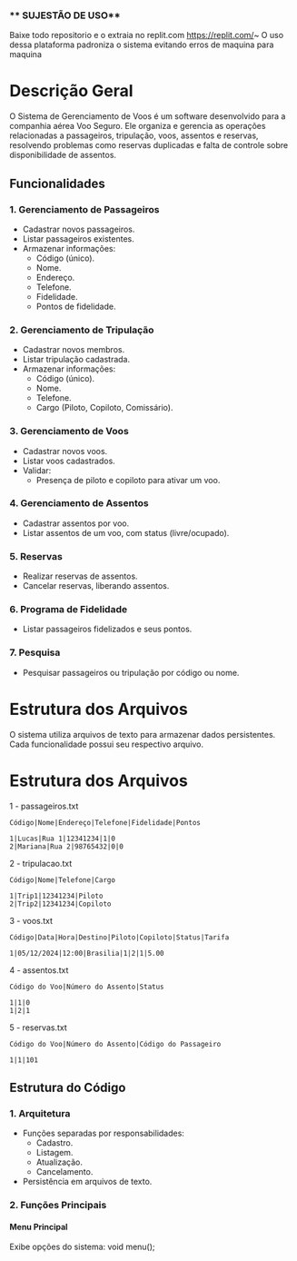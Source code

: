 ### ** SUJESTÃO DE USO**
Baixe todo repositorio e o extraia no replit.com 
https://replit.com/~
O uso dessa plataforma padroniza o sistema evitando erros de maquina para maquina

# Descrição Geral
O Sistema de Gerenciamento de Voos é um software desenvolvido para a companhia aérea Voo Seguro. 
Ele organiza e gerencia as operações relacionadas a passageiros, tripulação, voos, assentos e reservas,
resolvendo problemas como reservas duplicadas e falta de controle sobre disponibilidade de assentos.

## **Funcionalidades**

### **1. Gerenciamento de Passageiros**
- Cadastrar novos passageiros.
- Listar passageiros existentes.
- Armazenar informações:
  - Código (único).
  - Nome.
  - Endereço.
  - Telefone.
  - Fidelidade.
  - Pontos de fidelidade.

### **2. Gerenciamento de Tripulação**
- Cadastrar novos membros.
- Listar tripulação cadastrada.
- Armazenar informações:
  - Código (único).
  - Nome.
  - Telefone.
  - Cargo (Piloto, Copiloto, Comissário).

### **3. Gerenciamento de Voos**
- Cadastrar novos voos.
- Listar voos cadastrados.
- Validar:
  - Presença de piloto e copiloto para ativar um voo.

### **4. Gerenciamento de Assentos**
- Cadastrar assentos por voo.
- Listar assentos de um voo, com status (livre/ocupado).

### **5. Reservas**
- Realizar reservas de assentos.
- Cancelar reservas, liberando assentos.

### **6. Programa de Fidelidade**
- Listar passageiros fidelizados e seus pontos.

### **7. Pesquisa**
- Pesquisar passageiros ou tripulação por código ou nome.


# Estrutura dos Arquivos
O sistema utiliza arquivos de texto para armazenar dados persistentes. Cada funcionalidade possui seu respectivo arquivo.

# Estrutura dos Arquivos
1 - passageiros.txt

    Código|Nome|Endereço|Telefone|Fidelidade|Pontos

    1|Lucas|Rua 1|12341234|1|0
    2|Mariana|Rua 2|98765432|0|0

2 - tripulacao.txt

    Código|Nome|Telefone|Cargo

    1|Trip1|12341234|Piloto
    2|Trip2|12341234|Copiloto

3 - voos.txt

    Código|Data|Hora|Destino|Piloto|Copiloto|Status|Tarifa

    1|05/12/2024|12:00|Brasilia|1|2|1|5.00

4 - assentos.txt

    Código do Voo|Número do Assento|Status

    1|1|0
    1|2|1

5 - reservas.txt

    Código do Voo|Número do Assento|Código do Passageiro
    
    1|1|101

## **Estrutura do Código**

### **1. Arquitetura**
- Funções separadas por responsabilidades:
  - Cadastro.
  - Listagem.
  - Atualização.
  - Cancelamento.
- Persistência em arquivos de texto.

### **2. Funções Principais**
#### **Menu Principal**
Exibe opções do sistema:
void menu();

